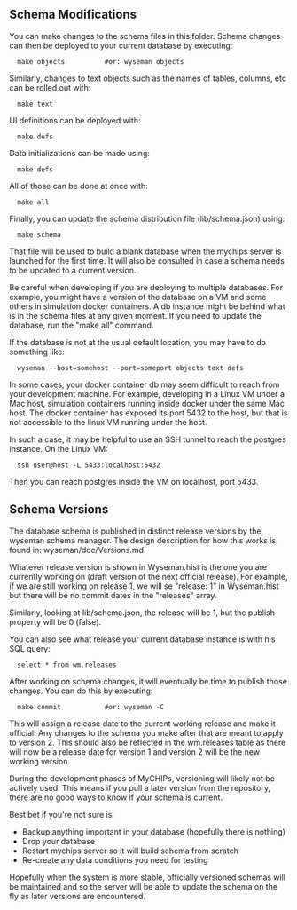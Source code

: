 
## Schema Modifications

You can make changes to the schema files in this folder.  Schema changes can 
then be deployed to your current database by executing:
```
  make objects			#or: wyseman objects
```

Similarly, changes to text objects such as the names of tables, columns, etc 
can be rolled out with:
```
  make text
```

UI definitions can be deployed with:
```
  make defs
```

Data initializations can be made using:
```
  make defs
```

All of those can be done at once with:
```
  make all
```

Finally, you can update the schema distribution file (lib/schema.json) using:
```
  make schema
```

That file will be used to build a blank database when the mychips server is
launched for the first time.  It will also be consulted in case a schema 
needs to be updated to a current version.

Be careful when developing if you are deploying to multiple databases.  For example,
you might have a version of the database on a VM and some others in simulation docker
containers.  A db instance might be behind what is in the schema files at any given
moment.  If you need to update the database, run the "make all" command.

If the database is not at the usual default location, you may have to do something
like:
```
  wyseman --host=somehost --port=someport objects text defs
```
In some cases, your docker container db may seem difficult to reach from your
development machine.  For example, developing in a Linux VM under a Mac host, 
simulation containers running inside docker under the same Mac host.  The docker
container has exposed its port 5432 to the host, but that is not accessible to the
linux VM running under the host.

In such a case, it may be helpful to use an SSH tunnel to reach the postgres instance.
On the Linux VM:
```
  ssh user@host -L 5433:localhost:5432
```
Then you can reach postgres inside the VM on localhost, port 5433.

## Schema Versions
The database schema is published in distinct release versions by the wyseman schema manager.
The design description for how this works is found in: wyseman/doc/Versions.md.

Whatever release version is shown in Wyseman.hist is the one you are currently
working on (draft version of the next official release).  For example, if we 
are still working on release 1, we will se "release: 1" in Wyseman.hist but
there will be no commit dates in the "releases" array.

Similarly, looking at lib/schema.json, the release will be 1, but the publish
property will be 0 (false).

You can also see what release your current database instance is with his SQL query:
```
  select * from wm.releases
```

After working on schema changes, it will eventually be time to publish those changes.
You can do this by executing:
```
  make commit			#or: wyseman -C
```

This will assign a release date to the current working release and make it official.
Any changes to the schema you make after that are meant to apply to version 2.
This should also be reflected in the wm.releases table as there will now be a release
date for version 1 and version 2 will be the new working version.

During the development phases of MyCHIPs, versioning will likely not be actively used.
This means if you pull a later version from the repository, there are no good ways to
know if your schema is current.

Best bet if you're not sure is:
- Backup anything important in your database (hopefully there is nothing)
- Drop your database
- Restart mychips server so it will build schema from scratch
- Re-create any data conditions you need for testing

Hopefully when the system is more stable, officially versioned schemas will be
maintained and so the server will be able to update the schema on the fly as later
versions are encountered.
